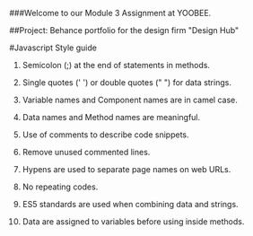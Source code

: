 ###Welcome to our Module 3 Assignment at YOOBEE.

##Project: Behance portfolio for the design firm "Design Hub"



#Javascript Style guide

1. Semicolon (;) at the end of statements in methods.



2. Single quotes (' ') or double quotes (" ") for data strings.



3. Variable names and Component names are in camel case.

4. Data names and Method names are meaningful.

5. Use of comments to describe code snippets.

6. Remove unused commented lines.

7. Hypens are used to separate page names on web URLs.

8. No repeating codes.

9. ES5 standards are used when combining data and strings.

10. Data are assigned to variables before using inside methods.